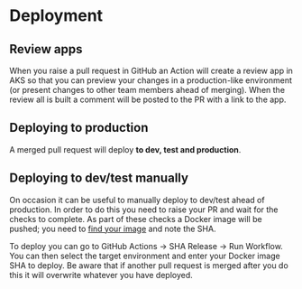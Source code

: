 # Deployment

## Review apps

When you raise a pull request in GitHub an Action will create a review app in AKS so that you can preview your changes in a production-like environment (or present changes to other team members ahead of merging). When the review all is built a comment will be posted to the PR with a link to the app.

## Deploying to production

A merged pull request will deploy **to dev, test and production**.

## Deploying to dev/test manually

On occasion it can be useful to manually deploy to dev/test ahead of production. In order to do this you need to raise your PR and wait for the checks to complete. As part of these checks a Docker image will be pushed; you need to [find your image](https://github.com/DFE-Digital/get-into-teaching-app/pkgs/container/get-into-teaching-frontend) and note the SHA.

To deploy you can go to GitHub Actions -> SHA Release -> Run Workflow. You can then select the target environment and enter your Docker image SHA to deploy. Be aware that if another pull request is merged after you do this it will overwrite whatever you have deployed.

